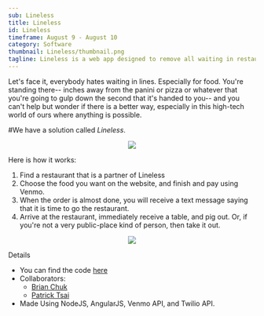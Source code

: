 ```yaml
---
sub: Lineless
title: Lineless
id: Lineless
timeframe: August 9 - August 10
category: Software
thumbnail: Lineless/thumbnail.png
tagline: Lineless is a web app designed to remove all waiting in restaurants and delicatessens.
---
```


Let's face it, everybody hates waiting in lines. Especially for food. You're standing there-- inches away from the panini or pizza or whatever that you're going to gulp down the second that it's handed to you-- and you can't help but wonder if there is a better way, especially in this high-tech world of ours where anything is possible.

#We have a solution called *Lineless*.

<center>
<img src="{{site.url}}/res/img/ventures/Lineless/thumbnail.png">
</center>

Here is how it works: 

1. Find a restaurant that is a partner of Lineless
2. Choose the food you want on the website, and finish and pay using Venmo.
3. When the order is almost done, you will receive a text message saying that it is time to go the restaurant.
4. Arrive at the restaurant, immediately receive a table, and pig out. Or, if you're not a very public-place kind of person, then take it out.

<center>
<img src="{{site.url}}/res/img/ventures/Lineless/main.png">
</center>


Details

* You can find the code [here]("https://github.com/lineless")
* Collaborators:
	* [Brian Chuk]("http://devchuk.github.io")
	* [Patrick Tsai]("https://github.com/patosai")
* Made Using NodeJS, AngularJS, Venmo API, and Twilio API.
